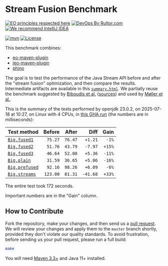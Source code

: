 # Stream Fusion Benchmark

[![EO principles respected here](https://www.elegantobjects.org/badge.svg)](https://www.elegantobjects.org)
[![DevOps By Rultor.com](https://www.rultor.com/b/objectionary/eo)](https://www.rultor.com/p/objectionary/eo)
[![We recommend IntelliJ IDEA](https://www.elegantobjects.org/intellij-idea.svg)](https://www.jetbrains.com/idea/)

[![mvn](https://github.com/objectionary/benchmark/actions/workflows/mvn.yml/badge.svg)](https://github.com/objectionary/benchmark/actions/workflows/mvn.yml)
[![License](https://img.shields.io/badge/license-MIT-green.svg)](LICENSE.txt)

This benchmark combines:

* [eo-maven-plugin](https://github.com/objectionary/eo)
* [jeo-maven-plugin](https://github.com/objectionary/jeo-maven-plugin)
* [phino](https://github.com/objectionary/phino)

The goal is to test the performance of the Java Stream API before
and after the "stream fusion" optimization, and then compare the results.
Intermediate artifacts are available in this
[`summary.html`](https://www.objectionary.com/benchmark/summary.html).
We partially reuse the benchmark suggested by
[Biboudis et al.](https://arxiv.org/abs/1406.6631)
([sources](https://github.com/biboudis/clashofthelambdas))
and used by
[Møller et al.](https://dl.acm.org/doi/abs/10.1145/3428236).

<!-- benchmark_begin -->
This is the summary of the tests performed
by openjdk 23.0.2,
on 2025-07-18
at 10:27,
on Linux with 4 CPUs,
in [this GHA run][benchmark-gha]
(the numbers are in milliseconds):

| Test method | Before | After | Diff | Gain |
| --- | --: | --: | --: | --: |
| [`Big.fused1`](https://github.com/objectionary/benchmark/blob/master/src/main/java/org/eolang/benchmark/Big.java) | `75.27` | `76.47` | `+1.21` | `-1%` |
| [`Big.fused2`](https://github.com/objectionary/benchmark/blob/master/src/main/java/org/eolang/benchmark/Big.java) | `51.76` | `43.79` | `-7.97` | `+15%` |
| [`Big.fused3`](https://github.com/objectionary/benchmark/blob/master/src/main/java/org/eolang/benchmark/Big.java) | `46.64` | `52.00` | `+5.36` | `-11%` |
| [`Big.plain`](https://github.com/objectionary/benchmark/blob/master/src/main/java/org/eolang/benchmark/Big.java) | `31.59` | `36.65` | `+5.06` | `-16%` |
| [`Big.prefused`](https://github.com/objectionary/benchmark/blob/master/src/main/java/org/eolang/benchmark/Big.java) | `92.16` | `98.26` | `+6.09` | `-6%` |
| [`Big.streams`](https://github.com/objectionary/benchmark/blob/master/src/main/java/org/eolang/benchmark/Big.java) | `123.00` | `81.31` | `-41.68` | `+33%` |

The entire test took 172 seconds.
<!-- benchmark_end -->

Important numbers are in the "Gain" column.

## How to Contribute

Fork the repository, make your changes, and then send us
a [pull request](https://www.yegor256.com/2014/04/15/github-guidelines.html).
We will review your changes and apply them to the `master` branch shortly,
provided they don't violate our quality standards. To avoid frustration,
before sending us your pull request, please run a full build:

```bash
make
```

You will need [Maven 3.3+](https://maven.apache.org) and Java 11+ installed.

[benchmark-gha]: https://github.com/objectionary/benchmark/actions/runs/16368246481
